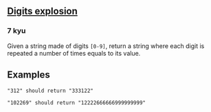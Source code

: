 <h2><a href=https://www.codewars.com/kata/585b1fafe08bae9988000314/train/javascript target="_blank">Digits explosion</a></h2><h3>7 kyu</h3><p>Given a string made of digits <code>[0-9]</code>, return a string where each digit is repeated a number of times equals to its value. </p><h2 id="examples">Examples</h2><pre><code class="language-haskell"><span class="cm-string">"312"</span> <span class="cm-variable">should</span> <span class="cm-builtin">return</span> <span class="cm-string">"333122"</span></code></pre><pre><code class="language-haskell"><span class="cm-string">"102269"</span> <span class="cm-variable">should</span> <span class="cm-builtin">return</span> <span class="cm-string">"12222666666999999999"</span></code></pre>